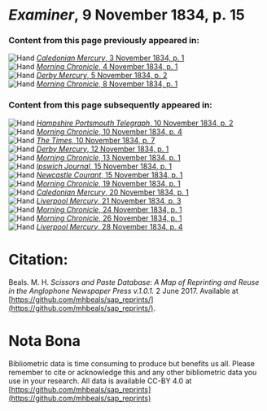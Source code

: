 # *Examiner*, 9 November 1834, p. 15  
  
### Content from this page previously appeared in:  
![Hand](http://scissorsandpaste.net/wp-content/uploads/2017/06/smallhandpointer.png) [*Caledonian Mercury*, 3 November 1834, p. 1](https://mhbeals.github.io/sap_html/Caledonian-Mercury/Caledonian-Mercury-3-November-1834-p-1)  
![Hand](http://scissorsandpaste.net/wp-content/uploads/2017/06/smallhandpointer.png) [*Morning Chronicle*, 4 November 1834, p. 1](https://mhbeals.github.io/sap_html/Morning-Chronicle/Morning-Chronicle-4-November-1834-p-1)  
![Hand](http://scissorsandpaste.net/wp-content/uploads/2017/06/smallhandpointer.png) [*Derby Mercury*, 5 November 1834, p. 2](https://mhbeals.github.io/sap_html/Derby-Mercury/Derby-Mercury-5-November-1834-p-2)  
![Hand](http://scissorsandpaste.net/wp-content/uploads/2017/06/smallhandpointer.png) [*Morning Chronicle*, 8 November 1834, p. 1](https://mhbeals.github.io/sap_html/Morning-Chronicle/Morning-Chronicle-8-November-1834-p-1)  
  
### Content from this page subsequently appeared in:  
![Hand](http://scissorsandpaste.net/wp-content/uploads/2017/06/smallhandpointer.png) [*Hampshire Portsmouth Telegraph*, 10 November 1834, p. 2](https://mhbeals.github.io/sap_html/Hampshire-Portsmouth-Telegraph/Hampshire-Portsmouth-Telegraph-10-November-1834-p-2)  
![Hand](http://scissorsandpaste.net/wp-content/uploads/2017/06/smallhandpointer.png) [*Morning Chronicle*, 10 November 1834, p. 4](https://mhbeals.github.io/sap_html/Morning-Chronicle/Morning-Chronicle-10-November-1834-p-4)  
![Hand](http://scissorsandpaste.net/wp-content/uploads/2017/06/smallhandpointer.png) [*The Times*, 10 November 1834, p. 7](https://mhbeals.github.io/sap_html/The-Times/The-Times-10-November-1834-p-7)  
![Hand](http://scissorsandpaste.net/wp-content/uploads/2017/06/smallhandpointer.png) [*Derby Mercury*, 12 November 1834, p. 1](https://mhbeals.github.io/sap_html/Derby-Mercury/Derby-Mercury-12-November-1834-p-1)  
![Hand](http://scissorsandpaste.net/wp-content/uploads/2017/06/smallhandpointer.png) [*Morning Chronicle*, 13 November 1834, p. 1](https://mhbeals.github.io/sap_html/Morning-Chronicle/Morning-Chronicle-13-November-1834-p-1)  
![Hand](http://scissorsandpaste.net/wp-content/uploads/2017/06/smallhandpointer.png) [*Ipswich Journal*, 15 November 1834, p. 1](https://mhbeals.github.io/sap_html/Ipswich-Journal/Ipswich-Journal-15-November-1834-p-1)  
![Hand](http://scissorsandpaste.net/wp-content/uploads/2017/06/smallhandpointer.png) [*Newcastle Courant*, 15 November 1834, p. 1](https://mhbeals.github.io/sap_html/Newcastle-Courant/Newcastle-Courant-15-November-1834-p-1)  
![Hand](http://scissorsandpaste.net/wp-content/uploads/2017/06/smallhandpointer.png) [*Morning Chronicle*, 19 November 1834, p. 1](https://mhbeals.github.io/sap_html/Morning-Chronicle/Morning-Chronicle-19-November-1834-p-1)  
![Hand](http://scissorsandpaste.net/wp-content/uploads/2017/06/smallhandpointer.png) [*Caledonian Mercury*, 20 November 1834, p. 1](https://mhbeals.github.io/sap_html/Caledonian-Mercury/Caledonian-Mercury-20-November-1834-p-1)  
![Hand](http://scissorsandpaste.net/wp-content/uploads/2017/06/smallhandpointer.png) [*Liverpool Mercury*, 21 November 1834, p. 3](https://mhbeals.github.io/sap_html/Liverpool-Mercury/Liverpool-Mercury-21-November-1834-p-3)  
![Hand](http://scissorsandpaste.net/wp-content/uploads/2017/06/smallhandpointer.png) [*Morning Chronicle*, 24 November 1834, p. 1](https://mhbeals.github.io/sap_html/Morning-Chronicle/Morning-Chronicle-24-November-1834-p-1)  
![Hand](http://scissorsandpaste.net/wp-content/uploads/2017/06/smallhandpointer.png) [*Morning Chronicle*, 26 November 1834, p. 1](https://mhbeals.github.io/sap_html/Morning-Chronicle/Morning-Chronicle-26-November-1834-p-1)  
![Hand](http://scissorsandpaste.net/wp-content/uploads/2017/06/smallhandpointer.png) [*Liverpool Mercury*, 28 November 1834, p. 4](https://mhbeals.github.io/sap_html/Liverpool-Mercury/Liverpool-Mercury-28-November-1834-p-4)  


# Citation: 

Beals. M. H. *Scissors and Paste Database: A Map of Reprinting and Reuse in the Anglophone Newspaper Press v.1.0.1.* 2 June 2017. Available at [https://github.com/mhbeals/sap_reprints/](https://github.com/mhbeals/sap_reprints/). 

# Nota Bona

Bibliometric data is time consuming to produce but benefits us all. Please remember to cite or acknowledge this and any other bibliometric data you use in your research. All data is available CC-BY 4.0 at [https://github.com/mhbeals/sap_reprints](https://github.com/mhbeals/sap_reprints)